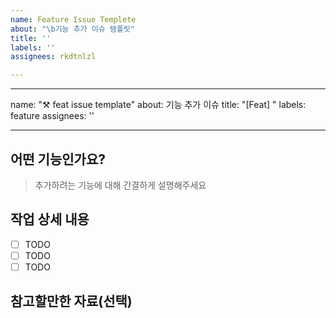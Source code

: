 ```yaml
---
name: Feature Issue Templete
about: "\b기능 추가 이슈 템플릿"
title: ''
labels: ''
assignees: rkdtnlzl

---
```


---
name: "⚒️ feat issue template"
about: 기능 추가 이슈
title: "[Feat] "
labels: feature
assignees: ''

---

## 어떤 기능인가요?

> 추가하려는 기능에 대해 간결하게 설명해주세요

## 작업 상세 내용

- [ ] TODO
- [ ] TODO
- [ ] TODO

## 참고할만한 자료(선택)
